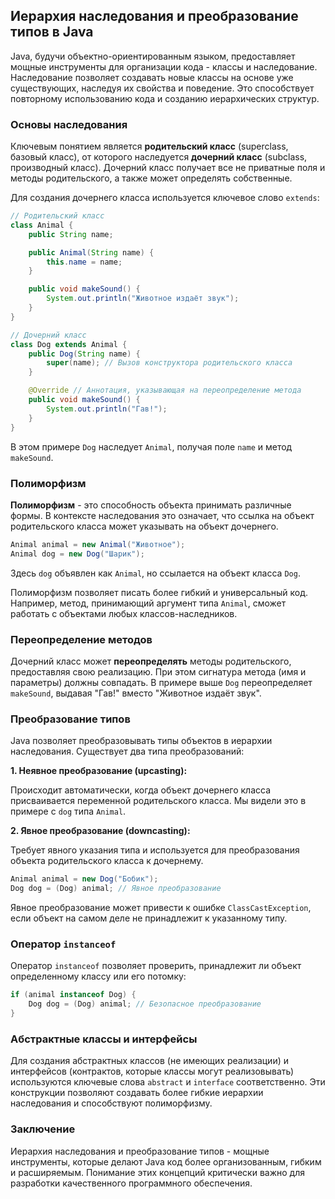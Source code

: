 ## Иерархия наследования и преобразование типов в Java

Java, будучи объектно-ориентированным языком, предоставляет мощные инструменты для организации кода - классы и наследование. Наследование позволяет создавать новые классы на основе уже существующих, наследуя их свойства и поведение. Это способствует повторному использованию кода и созданию иерархических структур. 

### Основы наследования

Ключевым понятием является **родительский класс** (superclass, базовый класс), от которого наследуется **дочерний класс** (subclass, производный класс). Дочерний класс получает все не приватные поля и методы родительского, а также может определять собственные.

Для создания дочернего класса используется ключевое слово `extends`:

```java
// Родительский класс
class Animal {
    public String name;

    public Animal(String name) {
        this.name = name;
    }

    public void makeSound() {
        System.out.println("Животное издаёт звук");
    }
}

// Дочерний класс
class Dog extends Animal {
    public Dog(String name) {
        super(name); // Вызов конструктора родительского класса
    }

    @Override // Аннотация, указывающая на переопределение метода
    public void makeSound() {
        System.out.println("Гав!");
    }
}
```

В этом примере `Dog` наследует `Animal`, получая поле `name` и метод `makeSound`. 

### Полиморфизм

**Полиморфизм** - это способность объекта принимать различные формы. В контексте наследования это означает, что ссылка на объект родительского класса может указывать на объект дочернего. 

```java
Animal animal = new Animal("Животное");
Animal dog = new Dog("Шарик"); 
```

Здесь `dog` объявлен как `Animal`, но ссылается на объект класса `Dog`.

Полиморфизм позволяет писать более гибкий и универсальный код. Например, метод, принимающий аргумент типа `Animal`, сможет работать с объектами любых классов-наследников.

### Переопределение методов

Дочерний класс может **переопределять** методы родительского, предоставляя свою реализацию. При этом сигнатура метода (имя и параметры) должны совпадать. В примере выше `Dog` переопределяет `makeSound`, выдавая "Гав!" вместо "Животное издаёт звук".

### Преобразование типов

Java позволяет преобразовывать типы объектов в иерархии наследования. Существует два типа преобразований:

**1. Неявное преобразование (upcasting):**

Происходит автоматически, когда объект дочернего класса присваивается переменной родительского класса. Мы видели это в примере с `dog` типа `Animal`.

**2. Явное преобразование (downcasting):**

Требует явного указания типа и используется для преобразования объекта родительского класса к дочернему. 

```java
Animal animal = new Dog("Бобик");
Dog dog = (Dog) animal; // Явное преобразование
```

Явное преобразование может привести к ошибке `ClassCastException`, если объект на самом деле не принадлежит к указанному типу.

### Оператор `instanceof`

Оператор `instanceof` позволяет проверить, принадлежит ли объект определенному классу или его потомку:

```java
if (animal instanceof Dog) {
    Dog dog = (Dog) animal; // Безопасное преобразование
}
```

### Абстрактные классы и интерфейсы

Для создания абстрактных классов (не имеющих реализации) и интерфейсов (контрактов, которые классы могут реализовывать) используются ключевые слова `abstract` и `interface` соответственно. Эти конструкции позволяют создавать более гибкие иерархии наследования и способствуют полиморфизму. 

### Заключение

Иерархия наследования и преобразование типов - мощные инструменты, которые делают Java код более организованным, гибким и расширяемым. Понимание этих концепций критически важно для разработки качественного программного обеспечения.
